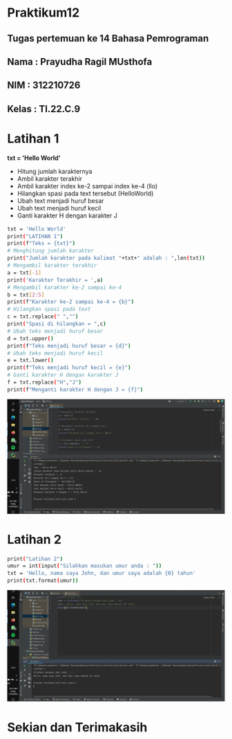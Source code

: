 # Praktikum12

## Tugas pertemuan ke 14 Bahasa Pemrograman
## Nama : Prayudha Ragil MUsthofa
## NIM : 312210726
## Kelas : TI.22.C.9


# Latihan 1

**txt = 'Hello World'**
 - Hitung jumlah karakternya
 - Ambil karakter terakhir
 - Ambil karakter index ke-2 sampai index ke-4 (llo)
 - Hilangkan spasi pada text tersebut (HelloWorld)
 - Ubah text menjadi huruf besar
 - Ubah text menjadi huruf kecil
 - Ganti karakter H dengan karakter J

```bash
txt = 'Hello World'
print("LATIHAN 1")
print(f"Teks = {txt}")
# Menghitung jumlah karakter
print("Jumlah karakter pada kalimat "+txt+" adalah : ",len(txt))
# Mengambil karakter terakhir
a = txt[-1]
print('Karakter Terakhir = ',a)
# Mengambil karakter ke-2 sampai ke-4
b = txt[2:5]
print(f"Karakter ke-2 sampai ke-4 = {b}")
# Hilangkan spasi pada text
c = txt.replace(" ","")
print("Spasi di hilangkan = ",c)
# Ubah teks menjadi huruf besar
d = txt.upper()
print(f"Teks menjadi huruf besar = {d}")
# Ubah teks menjadi huruf kecil
e = txt.lower()
print(f"Teks menjadi huruf kecil = {e}")
# Ganti karakter H dengan karakter J
f = txt.replace("H","J")
print(f"Menganti karakter H dengan J = {f}")
```

![gambar](img/1.png)

# Latihan 2

```bash
print("Latihan 2")
umur = int(input("Silahkan masukan umur anda : "))
txt = 'Hello, nama saya John, dan umur saya adalah {0} tahun'
print(txt.format(umur))
```
![gambar](img/2.png)

# Sekian dan Terimakasih
